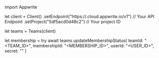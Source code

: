 import Appwrite

let client = Client()
    .setEndpoint("https://<REGION>.cloud.appwrite.io/v1") // Your API Endpoint
    .setProject("5df5acd0d48c2") // Your project ID

let teams = Teams(client)

let membership = try await teams.updateMembershipStatus(
    teamId: "<TEAM_ID>",
    membershipId: "<MEMBERSHIP_ID>",
    userId: "<USER_ID>",
    secret: "<SECRET>"
)

